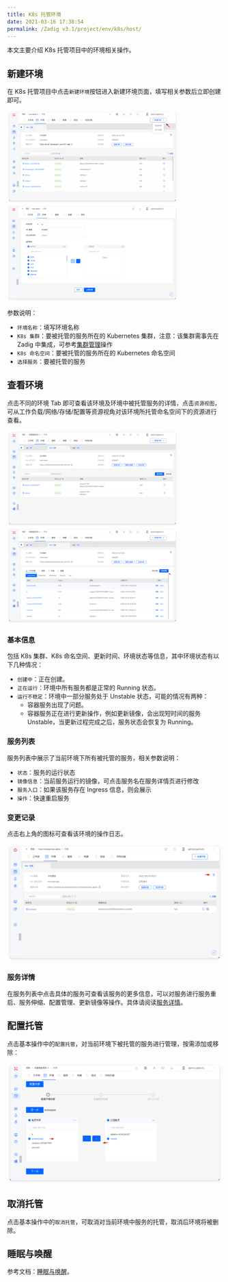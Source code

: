 ```yaml
---
title: K8s 托管环境
date: 2021-03-16 17:38:54
permalink: /Zadig v3.1/project/env/k8s/host/
---
```


本文主要介绍 K8s 托管项目中的环境相关操作。

## 新建环境

在 K8s 托管项目中点击`新建环境`按钮进入新建环境页面，填写相关参数后立即创建即可。

<img src="../../../../_images/create_host_env.png" width="400">
<img src="../../../../_images/create_host_env_1.png" width="400">

参数说明：

- `环境名称`：填写环境名称
- `K8s 集群`：要被托管的服务所在的 Kubernetes 集群，注意：该集群需事先在 Zadig 中集成，可参考[集群管理](/Zadig%20v3.1/pages/cluster_manage)操作
- `K8s 命名空间`：要被托管的服务所在的 Kubernetes 命名空间
- `选择服务`：要被托管的服务

## 查看环境

点击不同的环境 Tab 即可查看该环境及环境中被托管服务的详情，点击`资源视图`，可从工作负载/网络/存储/配置等资源视角对该环境所托管命名空间下的资源进行查看。

<img src="../../../../_images/list_host_env.png" width="400">
<img src="../../../../_images/list_host_env_1.png" width="400">

### 基本信息
包括 K8s 集群、K8s 命名空间、更新时间、环境状态等信息，其中环境状态有以下几种情况：
- `创建中`：正在创建。
- `正在运行`：环境中所有服务都是正常的 Running 状态。
- `运行不稳定`：环境中一部分服务处于 Unstable 状态，可能的情况有两种：
	- 容器服务出现了问题。
	- 容器服务正在进行更新操作，例如更新镜像，会出现短时间的服务 Unstable，当更新过程完成之后，服务状态会恢复为 Running。

### 服务列表

服务列表中展示了当前环境下所有被托管的服务，相关参数说明：

- `状态`：服务的运行状态
- `镜像信息`：当前服务运行的镜像，可点击服务名在服务详情页进行修改
- `服务入口`：如果该服务存在 Ingress 信息，则会展示
- `操作`：快速重启服务

### 变更记录
点击右上角的图标可查看该环境的操作日志。

![变更记录](../../../../_images/env_oplog_host.png)

### 服务详情

在服务列表中点击具体的服务可查看该服务的更多信息，可以对服务进行服务重启、服务伸缩、配置管理、更新镜像等操作。具体请阅读[服务详情](/Zadig%20v3.1/project/env/service/)。

## 配置托管

点击基本操作中的`配置托管`，对当前环境下被托管的服务进行管理，按需添加或移除：

![配置托管环境](../../../../_images/config_host_env.png)

## 取消托管

点击基本操作中的`取消托管`，可取消对当前环境中服务的托管，取消后环境将被删除。

## 睡眠与唤醒

参考文档：[睡眠与唤醒](/Zadig%20v3.1/project/env/k8s/#睡眠与唤醒)。
